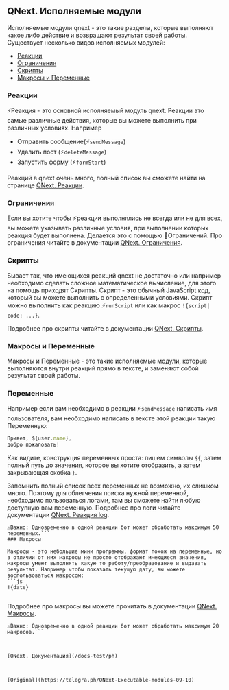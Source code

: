 ## QNext. Исполняемые модули



Исполняемые модули qnext - это такие разделы, которые выполняют какое либо действие и возвращают результат своей работы. Существует несколько видов исполняемых модулей:
* [Реакции](#реакции)
* [Ограничения](#ограничения)
* [Скрипты](#скрипты)
* [Макросы и Переменные](#макросы-и-переменные)
### Реакции

⚡️Реакция - это основной исполняемый модуль qnext. Реакции это самые различные действия, которые вы можете выполнить при различных условиях. Например
* Отправить сообщение(⚡️`sendMessage`)
* Удалить пост (⚡️`deleteMessage`) 
* Запустить форму (⚡️`formStart`)

Реакций в qnext очень много, полный список вы сможете найти на странице [QNext. Реакции](/docs-test/ph/reactions). 
### Ограничения

Если вы хотите чтобы ⚡️реакции выполнялись не всегда или не для всех, вы можете указывать различные условия, при выполнении которых реакция будет выполнена. Делается это с помощью 🚧Ограничений. Про ограничения читайте в документации [QNext. Ограничения](/docs-test/ph/restrictions).


### Скрипты

Бывает так, что имеющихся реакций qnext не достаточно или например необходимо сделать сложное математическое вычисление, для этого на помощь приходят Скрипты. Скрипт - это обычный JavaScript код, который вы можете выполнить с определенными условиями. Скрипт можно выполнить как реакцию ⚡️`runScript` или как макрос `!{script| code: ...}`.

Подробнее про скрипты читайте в документации [QNext. Скрипты](/docs-test/ph/script).


### Макросы и Переменные

Макросы и Переменные - это такие исполняемые модули, которые выполняются внутри реакций прямо в тексте, и заменяют собой результат своей работы.
### Переменные

Например если вам необходимо в реакции ⚡️`sendMessage` написать имя пользователя, вам необходимо написать в тексте этой реакции такую Переменную:
```js 
Привет, ${user.name},
добро пожаловать!

```

Как видите, конструкция переменных проста: пишем символы `${`,  затем полный путь до значения, которое вы хотите отобразить, а затем закрывающая скобка `}`. 

Запомнить полный список всех переменных не возможно, их слишком много. Поэтому для облегчения поиска нужной переменной, необходимо пользоваться логами, там вы сможете найти любую доступную вам переменную. Подробнее про логи читайте документации [QNext. Реакция log](/docs-test/ph/reactions/log).
```
⚠️Важно: Одновременно в одной реакции бот может обработать максимум 50 переменных.```
### Макросы

Макросы - это небольшие мини программы, формат похож на переменные, но в отличии от них макросы не просто отображают имеющиеся значения, макросы умеют выполнять какую то работу/преобразование и выдавать результат. Например чтобы показать текущую дату, вы можете воспользоваться макросом:
```js 
!{date}


```

Подробнее про макросы вы можете прочитать в документации [QNext. Макросы](/docs-test/ph/macros).
```
⚠️Важно: Одновременно в одной реакции бот может обработать максимум 20 макросов.```



[QNext. Документация](/docs-test/ph)


  
[Original](https://telegra.ph/QNext-Executable-modules-09-10)